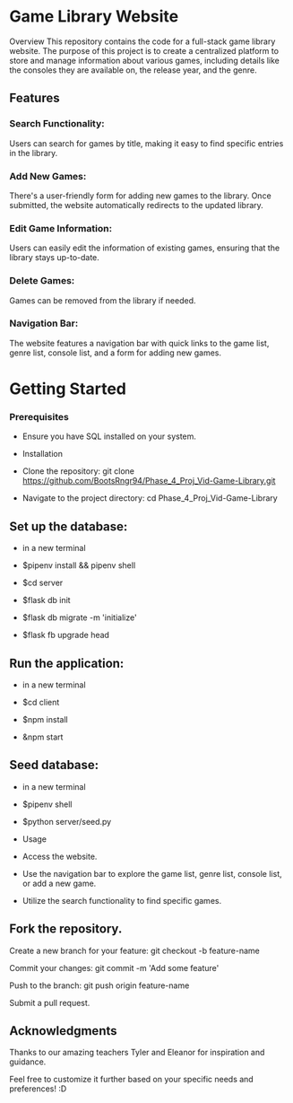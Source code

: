# Game Library Website
Overview
This repository contains the code for a full-stack game library website. The purpose of this project is to create a centralized platform to store and manage information about various games, including details like the consoles they are available on, the release year, and the genre.

## Features

### Search Functionality:

Users can search for games by title, making it easy to find specific entries in the library.

### Add New Games: 
There's a user-friendly form for adding new games to the library. Once submitted, the website automatically redirects to the updated library.

### Edit Game Information: 
Users can easily edit the information of existing games, ensuring that the library stays up-to-date.

### Delete Games: 
Games can be removed from the library if needed.

### Navigation Bar: 
The website features a navigation bar with quick links to the game list, genre list, console list, and a form for adding new games.

# Getting Started

### Prerequisites

- Ensure you have SQL installed on your system.

- Installation

- Clone the repository: git clone https://github.com/BootsRngr94/Phase_4_Proj_Vid-Game-Library.git

- Navigate to the project directory: cd Phase_4_Proj_Vid-Game-Library

## Set up the database:

- in a new terminal

- $pipenv install && pipenv shell 

- $cd server

- $flask db init

- $flask db migrate -m 'initialize'

- $flask fb upgrade head

## Run the application: 
- in a new terminal 

- $cd client

- $npm install

- &npm start

## Seed database: 
- in a new terminal

- $pipenv shell

- $python server/seed.py

- Usage

- Access the website.

- Use the navigation bar to explore the game list, genre list, console list, or add a new game.

- Utilize the search functionality to find specific games.

## Fork the repository.
Create a new branch for your feature: git checkout -b feature-name

Commit your changes: git commit -m 'Add some feature'

Push to the branch: git push origin feature-name

Submit a pull request.

## Acknowledgments
Thanks to our amazing teachers Tyler and Eleanor for inspiration and guidance.

Feel free to customize it further based on your specific needs and preferences! :D